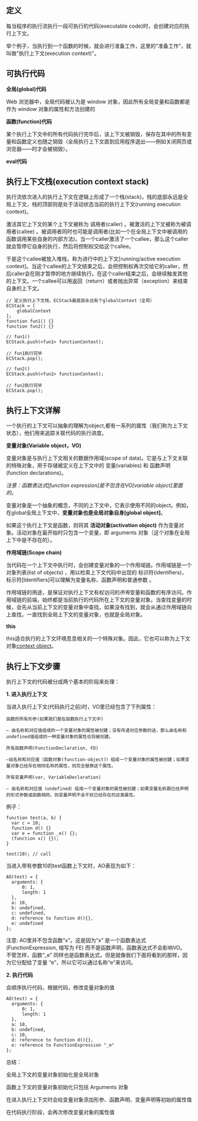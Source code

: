 ## 定义
每当程序的执行流执行一段可执行的代码(executable code)时，会创建对应的执行上下文。

举个例子，当执行到一个函数的时候，就会进行准备工作，这里的“准备工作”，就叫做"执行上下文(execution context)"。
## 可执行代码
**全局(global)代码**

Web 浏览器中，全局代码被认为是 window 对象，因此所有全局变量和函数都是作为 window 对象的属性和方法创建的

**函数(function)代码**

某个执行上下文中的所有代码执行完毕后，该上下文被销毁，保存在其中的所有变量和函数定义也随之销毁（全局执行上下文直到应用程序退出——例如关闭网页或浏览器——时才会被销毁）。

**eval代码**

## 执行上下文栈(execution context stack)
执行流依次进入的执行上下文在逻辑上形成了一个栈(stack)，栈的底部永远是全局上下文，栈的顶部则是处于活动状态当前的执行上下文(running execution context)。  

激活其它上下文的某个上下文被称为 调用者(caller) 。被激活的上下文被称为被调用者(callee) 。被调用者同时也可能是调用者(比如一个在全局上下文中被调用的函数调用某些自身的内部方法)。当一个caller激活了一个callee，那么这个caller就会暂停它自身的执行，然后将控制权交给这个callee。

于是这个callee被放入堆栈，称为进行中的上下文[running/active execution context]。当这个callee的上下文结束之后，会把控制权再次交给它的caller，然后caller会在刚才暂停的地方继续执行。在这个caller结束之后，会继续触发其他的上下文。一个callee可以用返回（return）或者抛出异常（exception）来结束自身的上下文。
```
// 定义执行上下文栈，ECStack最底部永远有个globalContext（全局）
ECStack = [
    globalContext
];
function fun1() {}
function fun2() {}

// fun1()
ECStack.push(<fun1> functionContext);

// fun1执行完毕
ECStack.pop();

// fun2()
ECStack.push(<fun2> functionContext);

// fun2执行完毕
ECStack.pop();
```

## 执行上下文详解
一个执行的上下文可以抽象的理解为object,都有一系列的属性（我们称为上下文状态），他们用来追踪关联代码的执行进度。  

**变量对象(Variable object，VO)**  

变量对象是与执行上下文相关的数据作用域(scope of data)。它是与上下文关联的特殊对象，用于存储被定义在上下文中的 变量(variables) 和 函数声明(function declarations)。

*注意：函数表达式[function expression]是不包含在VO[variable object]里面的。*

变量对象是一个抽象的概念，不同的上下文中，它表示使用不同的object。例如，在global全局上下文中，**变量对象也是全局对象自身[global object]**。 

如果这个执行上下文是函数，则将其 **活动对象(activation object)** 作为变量对象。活动对象在最开始时只包含一个变量，即 arguments 对象（这个对象在全局上下中是不存在的）。

**作用域链(Scope chain)**  

当代码在一个上下文中执行时，会创建变量对象的一个作用域链。作用域链是一个 对象列表(list of objects) ，用以检索上下文代码中出现的 标识符(identifiers)，标示符[Identifiers]可以理解为变量名称、函数声明和普通参数 。

作用域链的用途，是保证对执行上下文有权访问的*所有*变量和函数的有序访问。作用域链的前端，始终都是当前执行的代码所在上下文的变量对象。当查找变量的时候，会先从当前上下文的变量对象中查找，如果没有找到，就会从通过作用域链向上查找，一直找到全局上下文的变量对象，也就是全局对象。

**this**  

this适合执行的上下文环境息息相关的一个特殊对象。因此，它也可以称为上下文对象[context object](激活执行上下文的上下文)。

## 执行上下文步骤
执行上下文的代码被分成两个基本的阶段来处理：

**1. 进入执行上下文**

当进入执行上下文(代码执行之前)时，VO里已经包含了下列属性：
```
函数的所有形参(如果我们是在函数执行上下文中)

— 由名称和对应值组成的一个变量对象的属性被创建；没有传递对应参数的话，那么由名称和undefined值组成的一种变量对象的属性也将被创建。

所有函数声明(FunctionDeclaration, FD)

—由名称和对应值（函数对象(function-object)）组成一个变量对象的属性被创建；如果变量对象已经存在相同名称的属性，则完全替换这个属性。

所有变量声明(var, VariableDeclaration)

— 由名称和对应值（undefined）组成一个变量对象的属性被创建；如果变量名称跟已经声明的形式参数或函数相同，则变量声明不会干扰已经存在的这类属性。
```
例子：
```
function test(a, b) {
  var c = 10;
  function d() {}
  var e = function _e() {};
  (function x() {});
}
 
test(10); // call
```
当进入带有参数10的test函数上下文时，AO表现为如下：
```
AO(test) = {
  arguments: {
      0: 1,
      length: 1
  },
  a: 10,
  b: undefined,
  c: undefined,
  d: reference to function d(){},
  e: undefined
};
```
注意: AO里并不包含函数“x”。这是因为“x” 是一个函数表达式(FunctionExpression, 缩写为 FE) 而不是函数声明，函数表达式不会影响VO。 不管怎样，函数“_e” 同样也是函数表达式，但是就像我们下面将看到的那样，因为它分配给了变量 “e”，所以它可以通过名称“e”来访问。

**2. 执行代码**

会顺序执行代码，根据代码，修改变量对象的值
```
AO(test) = {
  arguments: {
      0: 1,
      length: 1
  },
  a: 10,
  b: undefined,
  c: 10,
  d: reference to function d(){},
  e: reference to FunctionExpression "_e"
};
```
总结：

全局上下文的变量对象初始化是全局对象

函数上下文的变量对象初始化只包括 Arguments 对象

在进入执行上下文时会给变量对象添加形参、函数声明、变量声明等初始的属性值

在代码执行阶段，会再次修改变量对象的属性值
